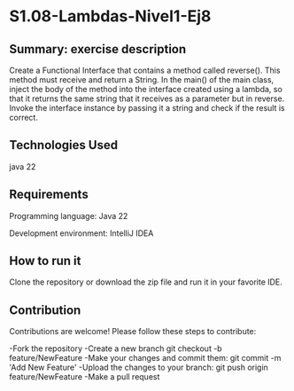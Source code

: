 # S1.08-Lambdas-Nivel1-Ej8


## Summary: exercise description

Create a Functional Interface that contains a method called reverse(). This method must receive and return a String. In the main() of the main class, inject the body of the method into the interface created using a lambda, so that it returns the same string that it receives as a parameter but in reverse. Invoke the interface instance by passing it a string and check if the result is correct.

## Technologies Used

java 22

## Requirements

Programming language: Java 22

Development environment: IntelliJ IDEA

## How to run it

Clone the repository or download the zip file and run it in your favorite IDE.

## Contribution

Contributions are welcome! Please follow these steps to contribute:

-Fork the repository
-Create a new branch git checkout
-b feature/NewFeature
-Make your changes and commit them: git commit
-m 'Add New Feature'
-Upload the changes to your branch: git push origin feature/NewFeature
-Make a pull request